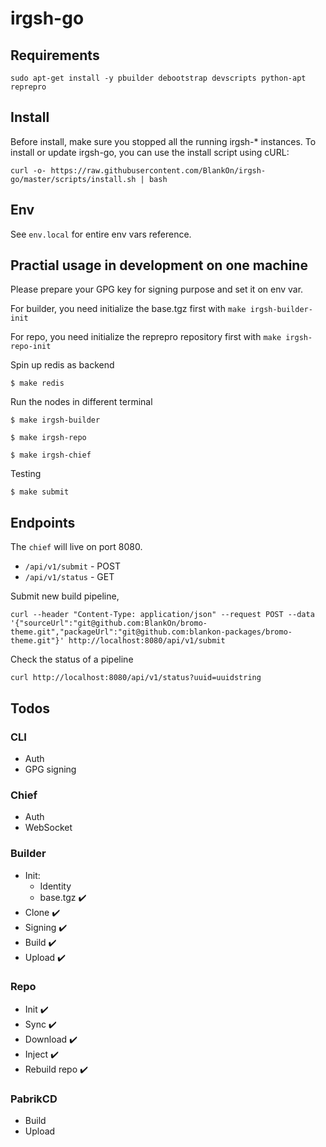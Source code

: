 # irgsh-go

## Requirements

```
sudo apt-get install -y pbuilder debootstrap devscripts python-apt reprepro
```

## Install

Before install, make sure you stopped all the running irgsh-\* instances. To install or update irgsh-go, you can use the install script using cURL:

```
curl -o- https://raw.githubusercontent.com/BlankOn/irgsh-go/master/scripts/install.sh | bash
```

## Env

See `env.local` for entire env vars reference.

## Practial usage in development on one machine

Please prepare your GPG key for signing purpose and set it on env var.

For builder, you need initialize the base.tgz first with `make irgsh-builder-init`

For repo, you need initialize the reprepro repository first with `make irgsh-repo-init`

Spin up redis as backend

```
$ make redis
```

Run the nodes in different terminal

```
$ make irgsh-builder
```
```
$ make irgsh-repo
```
```
$ make irgsh-chief
```

Testing

```
$ make submit
```


## Endpoints

The `chief` will live on port 8080.

- `/api/v1/submit` - POST
- `/api/v1/status` - GET


Submit new build pipeline,

```
curl --header "Content-Type: application/json" --request POST --data '{"sourceUrl":"git@github.com:BlankOn/bromo-theme.git","packageUrl":"git@github.com:blankon-packages/bromo-theme.git"}' http://localhost:8080/api/v1/submit
```

Check the status of a pipeline

```
curl http://localhost:8080/api/v1/status?uuid=uuidstring
```

## Todos

### CLI

- Auth
- GPG signing

### Chief

- Auth
- WebSocket

### Builder

- Init:
  - Identity
  - base.tgz :heavy_check_mark:
- Clone :heavy_check_mark:
- Signing :heavy_check_mark:
- Build :heavy_check_mark:
- Upload :heavy_check_mark:

### Repo

- Init :heavy_check_mark:
- Sync :heavy_check_mark:
- Download :heavy_check_mark:
- Inject :heavy_check_mark:
- Rebuild repo :heavy_check_mark:

### PabrikCD

- Build
- Upload

